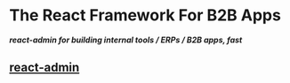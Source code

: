 # The React Framework For B2B Apps
***react-admin for building internal tools / ERPs / B2B apps, fast***

## [react-admin](https://marmelab.com/react-admin/)